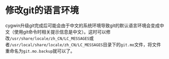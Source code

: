 # 修改git的语言环境

cygwin升级git完成后可能会由于中文的系统环境导致git的默认语言环境会变成中文（使用git命令时相关提示信息是中文）。这时可以修改`/usr/share/locale/zh_CN/LC_MESSAGES`或者`/usr/local/share/locale/zh_CN/LC_MESSAGES`目录下的`git.mo`文件，将文件重命名为`git.mo.backup`就可以了。
